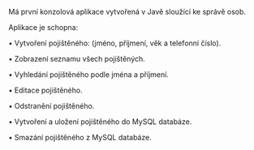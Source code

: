 Má první konzolová aplikace vytvořená v Javě sloužící ke správě osob.

Aplikace je schopna:

•	Vytvoření pojištěného: (jméno, příjmení, věk a telefonní číslo).

•	Zobrazení seznamu všech pojištěných.

•	Vyhledání pojištěného podle jména a příjmení.

•	Editace pojištěného.

•	Odstranění pojištěného.

•	Vytvoření a uložení pojištěného do MySQL databáze.

•	Smazání pojištěného z MySQL databáze.

